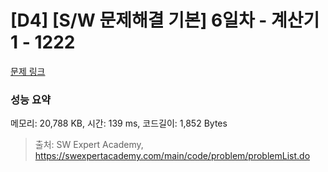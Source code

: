 # [D4] [S/W 문제해결 기본] 6일차 - 계산기1 - 1222 

[문제 링크](https://swexpertacademy.com/main/code/problem/problemDetail.do?contestProbId=AV14mbSaAEwCFAYD) 

### 성능 요약

메모리: 20,788 KB, 시간: 139 ms, 코드길이: 1,852 Bytes



> 출처: SW Expert Academy, https://swexpertacademy.com/main/code/problem/problemList.do